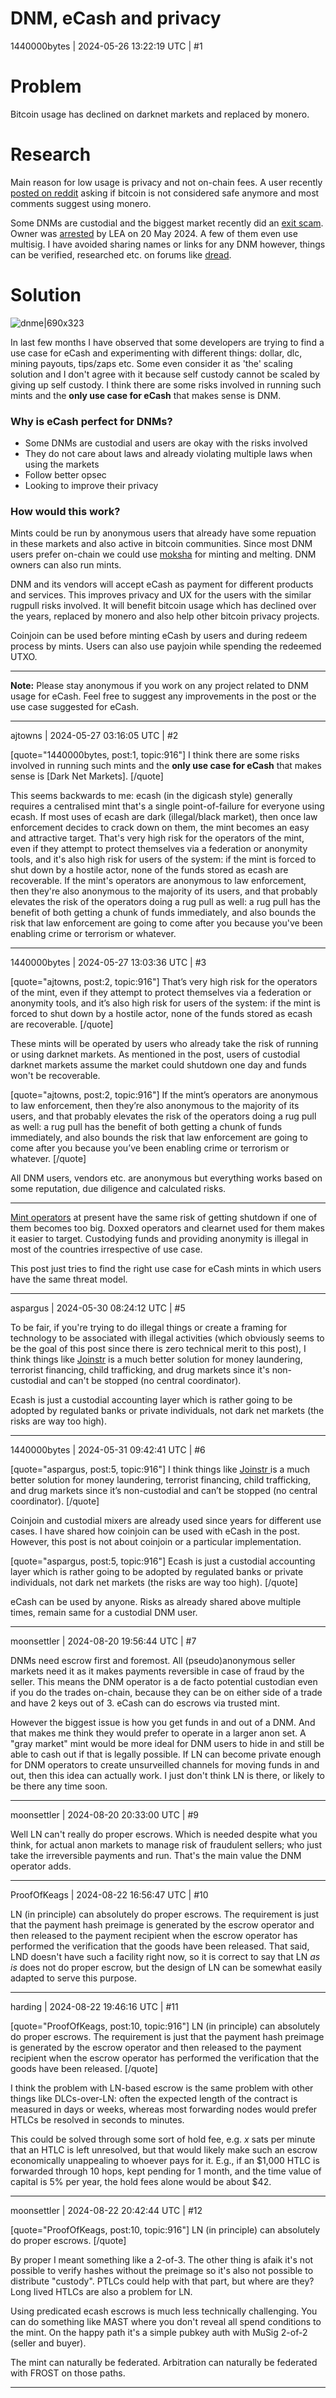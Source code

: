 # DNM, eCash and privacy

1440000bytes | 2024-05-26 13:22:19 UTC | #1

<h1>Problem</h1>

Bitcoin usage has declined on darknet markets and replaced by monero. 

<h1>Research</h1>

Main reason for low usage is privacy and not on-chain fees. A user recently [posted on reddit](https://www.reddit.com/r/darknet/comments/1czo5eh/why_is_btc_not_considered_safe_anymore/) asking if bitcoin is not considered safe anymore and most comments suggest using monero.

Some DNMs are custodial and the biggest market recently did an [exit scam](https://x.com/DarkDotFail/status/1765104459913330820). Owner was [arrested](https://www.justice.gov/opa/pr/incognito-market-owner-arrested-operating-one-largest-illegal-narcotics-marketplaces) by LEA on 20 May 2024. A few of them even use multisig. I have avoided sharing names or links for any DNM however, things can be verified, researched etc. on forums like [dread](http://dreadytofatroptsdj6io7l3xptbet6onoyno2yv7jicoxknyazubrad.onion).

<h1>Solution</h1>

![dnme|690x323](upload://tytj0ii4JZPzwlZiauwOeU37HMo.png)


In last few months I have observed that some developers are trying to find a use case for eCash and experimenting with different things: dollar, dlc, mining payouts, tips/zaps etc. Some even consider it as 'the' scaling solution and I don't agree with it because self custody cannot be scaled by giving up self custody. I think there are some risks involved in running such mints and the **only use case for eCash** that makes sense is DNM.

<h3>Why is eCash perfect for DNMs?</h3>

- Some DNMs are custodial and users are okay with the risks involved
- They do not care about laws and already violating multiple laws when using the markets
- Follow better opsec
- Looking to improve their privacy

<h3>How would this work?</h3>

Mints could be run by anonymous users that already have some repuation in these markets and also active in bitcoin communities. Since most DNM users prefer on-chain we could use [moksha](https://github.com/ngutech21/moksha) for minting and melting. DNM owners can also run mints.

DNM and its vendors will accept eCash as payment for different products and services. This improves privacy and UX for the users with the similar rugpull risks involved. It will benefit bitcoin usage which has declined over the years, replaced by monero and also help other bitcoin privacy projects.

Coinjoin can be used before minting eCash by users and during redeem process by mints. Users can also use payjoin while spending the redeemed UTXO.

---

**Note:** Please stay anonymous if you work on any project related to DNM usage for eCash. Feel free to suggest any improvements in the post or the use case suggested for eCash.

-------------------------

ajtowns | 2024-05-27 03:16:05 UTC | #2

[quote="1440000bytes, post:1, topic:916"]
I think there are some risks involved in running such mints and the **only use case for eCash** that makes sense is [Dark Net Markets].
[/quote]

This seems backwards to me: ecash (in the digicash style) generally requires a centralised mint that's a single point-of-failure for everyone using ecash. If most uses of ecash are dark (illegal/black market), then once law enforcement decides to crack down on them, the mint becomes an easy and attractive target. That's very high risk for the operators of the mint, even if they attempt to protect themselves via a federation or anonymity tools, and it's also high risk for users of the system: if the mint is forced to shut down by a hostile actor, none of the funds stored as ecash are recoverable. If the mint's operators are anonymous to law enforcement, then they're also anonymous to the majority of its users, and that probably elevates the risk of the operators doing a rug pull as well: a rug pull has the benefit of both getting a chunk of funds immediately, and also bounds the risk that law enforcement are going to come after you because you've been enabling crime or terrorism or whatever.

-------------------------

1440000bytes | 2024-05-27 13:03:36 UTC | #3

[quote="ajtowns, post:2, topic:916"]
That’s very high risk for the operators of the mint, even if they attempt to protect themselves via a federation or anonymity tools, and it’s also high risk for users of the system: if the mint is forced to shut down by a hostile actor, none of the funds stored as ecash are recoverable.
[/quote]

These mints will be operated by users who already take the risk of running or using darknet markets. As mentioned in the post, users of custodial darknet markets assume the market could shutdown one day and funds won't be recoverable.

[quote="ajtowns, post:2, topic:916"]
If the mint’s operators are anonymous to law enforcement, then they’re also anonymous to the majority of its users, and that probably elevates the risk of the operators doing a rug pull as well: a rug pull has the benefit of both getting a chunk of funds immediately, and also bounds the risk that law enforcement are going to come after you because you’ve been enabling crime or terrorism or whatever.
[/quote]

All DNM users, vendors etc. are anonymous but everything works based on some reputation, due diligence and calculated risks.

---
[Mint operators](https://bitcoinmints.com/) at present have the same risk of getting shutdown if one of them becomes too big. Doxxed operators and clearnet used for them makes it easier to target. Custodying funds and providing anonymity is illegal in most of the countries irrespective of use case.

This post just tries to find the right use case for eCash mints in which users have the same threat model.

-------------------------

aspargus | 2024-05-30 08:24:12 UTC | #5

To be fair, if you're trying to do illegal things or create a framing for technology to be associated with illegal activities (which obviously seems to be the goal of this post since there is zero technical merit to this post), I think things like [Joinstr](https://joinstr.xyz/) is a much better solution for money laundering, terrorist financing, child trafficking, and drug markets since it's non-custodial and can't be stopped (no central coordinator).

Ecash is just a custodial accounting layer which is rather going to be adopted by regulated banks or private individuals, not dark net markets (the risks are way too high).

-------------------------

1440000bytes | 2024-05-31 09:42:41 UTC | #6

[quote="aspargus, post:5, topic:916"]
I think things like [Joinstr ](https://joinstr.xyz/) is a much better solution for money laundering, terrorist financing, child trafficking, and drug markets since it’s non-custodial and can’t be stopped (no central coordinator).
[/quote]

Coinjoin and custodial mixers are already used since years for different use cases. I have shared how coinjoin can be used with eCash in the post. However, this post is not about coinjoin or a particular implementation.

[quote="aspargus, post:5, topic:916"]
Ecash is just a custodial accounting layer which is rather going to be adopted by regulated banks or private individuals, not dark net markets (the risks are way too high).
[/quote]

eCash can be used by anyone. Risks as already shared above multiple times, remain same for a custodial DNM user.

-------------------------

moonsettler | 2024-08-20 19:56:44 UTC | #7

DNMs need escrow first and foremost. All (pseudo)anonymous seller markets need it as it makes payments reversible in case of fraud by the seller. This means the DNM operator is a de facto potential custodian even if you do the trades on-chain, because they can be on either side of a trade and have 2 keys out of 3. eCash can do escrows via trusted mint.

However the biggest issue is how you get funds in and out of a DNM. And that makes me think they would prefer to operate in a larger anon set. A "gray market" mint would be more ideal for DNM users to hide in and still be able to cash out if that is legally possible. If LN can become private enough for DNM operators to create unsurveilled channels for moving funds in and out, then this idea can actually work. I just don't think LN is there, or likely to be there any time soon.

-------------------------

moonsettler | 2024-08-20 20:33:00 UTC | #9

Well LN can't really do proper escrows. Which is needed despite what you think, for actual anon markets to manage risk of fraudulent sellers; who just take the irreversible payments and run. That's the main value the DNM operator adds.

-------------------------

ProofOfKeags | 2024-08-22 16:56:47 UTC | #10

LN (in principle) can absolutely do proper escrows. The requirement is just that the payment hash preimage is generated by the escrow operator and then released to the payment recipient when the escrow operator has performed the verification that the goods have been released. That said, LND doesn't have such a facility right now, so it is correct to say that LN *as is* does not do proper escrow, but the design of LN can be somewhat easily adapted to serve this purpose.

-------------------------

harding | 2024-08-22 19:46:16 UTC | #11

[quote="ProofOfKeags, post:10, topic:916"]
LN (in principle) can absolutely do proper escrows. The requirement is just that the payment hash preimage is generated by the escrow operator and then released to the payment recipient when the escrow operator has performed the verification that the goods have been released.
[/quote]

I think the problem with LN-based escrow is the same problem with other things like DLCs-over-LN: often the expected length of the contract is measured in days or weeks, whereas most forwarding nodes would prefer HTLCs be resolved in seconds to minutes.

This could be solved through some sort of hold fee, e.g. _x_ sats per minute that an HTLC is left unresolved, but that would likely make such an escrow economically unappealing to whoever pays for it.  E.g., if an $1,000 HTLC is forwarded through 10 hops, kept pending for 1 month, and the time value of capital is 5% per year, the hold fees alone would be about $42.

-------------------------

moonsettler | 2024-08-22 20:42:44 UTC | #12

[quote="ProofOfKeags, post:10, topic:916"]
LN (in principle) can absolutely do proper escrows.
[/quote]

By proper I meant something like a 2-of-3. The other thing is afaik it's not possible to verify hashes without the preimage so it's also not possible to distribute "custody". PTLCs could help with that part, but where are they? Long lived HTLCs are also a problem for LN.

Using predicated ecash escrows is much less technically challenging. You can do something like MAST where you don't reveal all spend conditions to the mint. On the happy path it's a simple pubkey auth with MuSig 2-of-2 (seller and buyer).

The mint can naturally be federated. Arbitration can naturally be federated with FROST on those paths.

-------------------------

